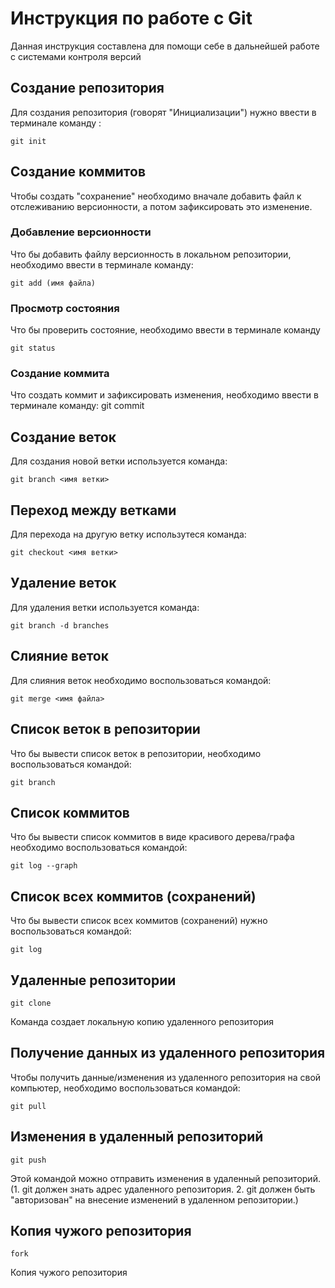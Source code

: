 # Инструкция по работе с Git

Данная инструкция составлена для помощи себе в дальнейшей работе с системами контроля версий

## Создание репозитория 
Для создания репозитория (говорят "Инициализации") нужно ввести в терминале команду :

    git init

## Создание коммитов


Чтобы создать "сохранение" необходимо вначале добавить файл к отслеживанию версионности, а потом зафиксировать это изменение.
### Добавление версионности
Что бы добавить файлу версионность в локальном репозитории, необходимо ввести в терминале команду:

    git add (имя файла)

### Просмотр состояния

Что бы проверить состояние, необходимо ввести в терминале команду 

    git status


### Создание коммита
Что создать коммит и зафиксировать изменения, необходимо ввести в терминале команду: 
    git commit

## Создание веток

Для создания новой ветки используется команда:

    git branch <имя ветки>

## Переход между ветками

Для перехода на другую ветку использутеся команда:

    git checkout <имя ветки>

    
## Удаление веток 

Для удаления ветки используется команда:
    
    git branch -d branches 

## Слияние веток

Для слияния веток необходимо воспользоваться командой:

    git merge <имя файла>

## Список веток в репозитории

Что бы вывести список веток в репозитории, необходимо воспользоваться командой:

    git branch

## Список коммитов

Что бы вывести список коммитов в виде красивого дерева/графа необходимо воспользоваться командой:

    git log --graph
## Список всех коммитов (сохранений)

Что бы вывести список всех коммитов (сохранений) нужно воспользоваться командой:

    git log 

## Удаленные репозитории

    git clone

Команда создает локальную копию удаленного репозитория

## Получение данных из удаленного репозитория

Чтобы получить данные/изменения из удаленного репозитория на свой компьютер, необходимо воспользоваться командой:

    git pull

## Изменения в удаленный репозиторий

    git push

Этой командой можно отправить изменения в удаленный репозиторий. (1. git должен знать адрес удаленного репозитория. 2. git должен быть "авторизован" на внесение изменений в удаленном репозитории.)

## Копия чужого репозитория

    fork

Копия чужого репозитория
